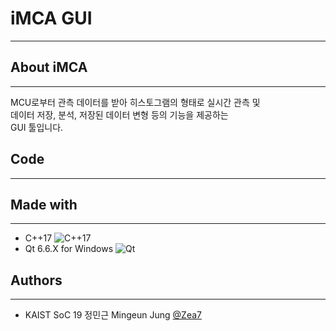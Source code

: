 # iMCA GUI   
---  
## About iMCA
---  
MCU로부터 관측 데이터를 받아 히스토그램의 형태로 실시간 관측 및   
데이터 저장, 분석, 저장된 데이터 변형 등의 기능을 제공하는   
GUI 툴입니다.   

## Code  
---   


## Made with   
---   
- C++17 ![C++17](https://img.shields.io/badge/C%2B%2B17-0D33B3)   
- Qt 6.6.X for Windows ![Qt](https://img.shields.io/badge/Qt-6.6.X-46AB48)   

## Authors   
---   
- KAIST SoC 19 정민근 Mingeun Jung [@Zea7](https://github.com/Zea7)   
